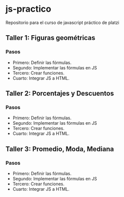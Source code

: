 # js-practico
Repositorio para el curso de javascript práctico de platzi


## Taller 1: Figuras geométricas

### Pasos
- Primero: Definir las fórmulas.
- Segundo: Implementar las fórmulas en JS
- Tercero: Crear funciones.
- Cuarto: Integrar JS a HTML.

## Taller 2: Porcentajes y Descuentos

### Pasos
- Primero: Definir las fórmulas.
- Segundo: Implementar las fórmulas en JS
- Tercero: Crear funciones.
- Cuarto: Integrar JS a HTML.

## Taller 3: Promedio, Moda, Mediana

### Pasos
- Primero: Definir las fórmulas.
- Segundo: Implementar las fórmulas en JS
- Tercero: Crear funciones.
- Cuarto: Integrar JS a HTML.